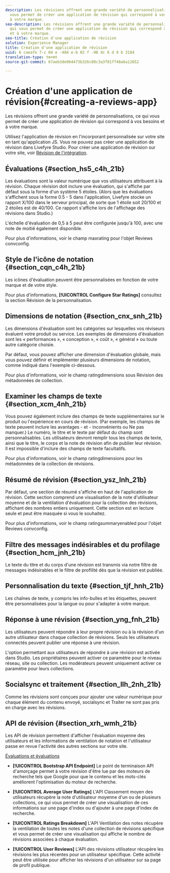 ```yaml
---
description: Les révisions offrent une grande variété de personnalisations, ce qui
  vous permet de créer une application de révision qui correspond à vos besoins et
  à votre marque.
seo-description: Les révisions offrent une grande variété de personnalisations, ce
  qui vous permet de créer une application de révision qui correspond à vos besoins
  et à votre marque.
seo-title: Création d'une application de révision
solution: Experience Manager
title: Création d'une application de révision
uuid: 6 caeafe 7-c 04 e -484 e-b 02 f -98 dc 6 d 9 b 3184
translation-type: tm+mt
source-git-commit: 67aeb3de964473b326c88c3a3f81ff48a6a12652

---
```



# Création d'une application de révision{#creating-a-reviews-app}

Les révisions offrent une grande variété de personnalisations, ce qui vous permet de créer une application de révision qui correspond à vos besoins et à votre marque.

Utilisez l'application de révision en l'incorporant personnalisée sur votre site en tant qu'application JS. Vous ne pouvez pas créer une application de révision dans Livefyre Studio. Pour créer une application de révision sur votre site, voir [Révision de l'intégration](/help/implementation/c-app-integrations/c-reviews-integration.md).


## Évaluations {#section_hs5_c4h_21b}

Les évaluations sont la valeur numérique que vos utilisateurs attribuent à la révision. Chaque révision doit inclure une évaluation, qui s'affiche par défaut sous la forme d'un système 5 étoiles. (Alors que les évaluations s'affichent sous la forme 0.5 - 5 dans l'application, Livefyre stocke un rapport X/100 dans le serveur principal, de sorte que 1 étoile soit 20/100 et 2 étoiles est de 40/100. Ce rapport s'affiche lors de l'affichage des révisions dans Studio.)

L'échelle d'évaluation de 0,5 à 5 peut être configurée jusqu'à 100, avec une note de moitié également disponible.

Pour plus d'informations, voir le champ maxrating pour l'objet Reviews convconfig.

## Style de l'icône de notation {#section_cqn_c4h_21b}

Les icônes d'évaluation peuvent être personnalisées en fonction de votre marque et de votre style.

Pour plus d'informations, **[!UICONTROL Configure Star Ratings]** consultez la section Révision de la personnalisation.

## Dimensions de notation {#section_cnx_snh_21b}

Les dimensions d'évaluation sont les catégories sur lesquelles vos réviseurs évaluent votre produit ou service. Les exemples de dimensions d'évaluation sont les « performances », « conception », « coût », « général » ou toute autre catégorie choisie.

Par défaut, vous pouvez afficher une dimension d'évaluation globale, mais vous pouvez définir et implémenter plusieurs dimensions de notation, comme indiqué dans l'exemple ci-dessous.

Pour plus d'informations, voir le champ ratingdimensions sous Révision des métadonnées de collection.

## Examiner les champs de texte {#section_xcm_4nh_21b}

Vous pouvez également inclure des champs de texte supplémentaires sur le produit ou l'expérience en cours de révision. (Par exemple, les champs de texte peuvent inclure les avantages - et - inconvénients ou Ne pas manquer.) Le numéro, le titre et le texte par défaut du champ sont personnalisables. Les utilisateurs devront remplir tous les champs de texte, ainsi que le titre, le corps et la note de révision afin de publier leur révision. Il est impossible d'inclure des champs de texte facultatifs.

Pour plus d'informations, voir le champ ratingdimensions pour les métadonnées de la collection de révisions.

## Résumé de révision {#section_ysz_lnh_21b}

Par défaut, une section de résumé s'affiche en haut de l'application de révision. Cette section comprend une visualisation de la note d'utilisateur moyenne et de la ventilation d'évaluation pour la collection des révisions, affichant des nombres entiers uniquement. Cette section est en lecture seule et peut être masquée si vous le souhaitez.

Pour plus d'informations, voir le champ ratingsummaryenabled pour l'objet Reviews convconfig.

## Filtre des messages indésirables et du profilage {#section_hcm_jnh_21b}

Le texte du titre et du corps d'une révision est transmis via notre filtre de messages indésirables et le filtre de profilité dès que la révision est publiée.

## Personnalisation du texte {#section_tjf_hnh_21b}

Les chaînes de texte, y compris les info-bulles et les étiquettes, peuvent être personnalisées pour la langue ou pour s'adapter à votre marque.

## Réponse à une révision {#section_yng_fnh_21b}

Les utilisateurs peuvent répondre à leur propre révision ou à la révision d'un autre utilisateur dans chaque collection de révisions. Seuls les utilisateurs connectés peuvent publier une réponse à une révision.

L'option permettant aux utilisateurs de répondre à une révision est activée dans Studio. Les propriétaires peuvent activer ce paramètre pour le niveau réseau, site ou collection. Les modérateurs peuvent uniquement activer ce paramètre pour leurs collections.

## Socialsync et traitement {#section_llh_2nh_21b}

Comme les révisions sont conçues pour ajouter une valeur numérique pour chaque élément du contenu envoyé, socialsync et Traiter ne sont pas pris en charge avec les révisions.

## API de révision {#section_xrh_wmh_21b}

Les API de révision permettent d'afficher l'évaluation moyenne des utilisateurs et les informations de ventilation de notation et l'utilisateur passe en revue l'activité des autres sections sur votre site.

[Évaluations et évaluations](https://api.livefyre.com/docs/apis/by-category/ratings-and-reviews)

* **[!UICONTROL Bootstrap API Endpoint]** Le point de terminaison API d'amorçage permet à votre révision d'être lue par des moteurs de recherche tels que Google pour que le contenu et les mots-clés améliorent l'optimisation du moteur de recherche.

* **[!UICONTROL Average User Ratings]** L'API Classement moyen des utilisateurs récupère la note d'utilisateur moyenne d'un ou de plusieurs collections, ce qui vous permet de créer une visualisation de ces informations sur une page d'index ou d'ajouter à une page d'index de recherche.

* **[!UICONTROL Ratings Breakdown]** L'API Ventilation des notes récupère la ventilation de toutes les notes d'une collection de révisions spécifique et vous permet de créer une visualisation qui affiche le nombre de révisions associées à chaque évaluation.

* **[!UICONTROL User Reviews]** L'API des révisions utilisateur récupère les révisions les plus récentes pour un utilisateur spécifique. Cette activité peut être utilisée pour afficher les révisions d'un utilisateur sur sa page de profil publique.
